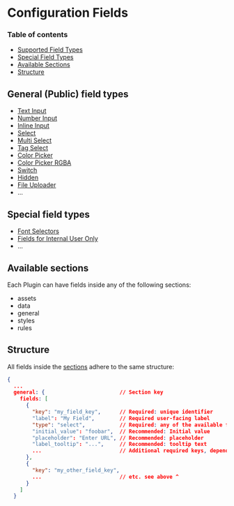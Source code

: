 # Configuration Fields

### Table of contents

- [Supported Field Types](#supported-field-types)
- [Special Field Types](#special-field-types)
- [Available Sections](#available-sections)
- [Structure](#structure)

## General (Public) field types

- [Text Input](/plugins-manifest/fields/public/text-input.md)
- [Number Input](/plugins-manifest/fields/public/number-input.md)
- [Inline Input](/plugins-manifest/fields/public/inline-input.md)
- [Select](/plugins-manifest/fields/public/select.md)
- [Multi Select](/plugins-manifest/fields/public/multi-select.md)
- [Tag Select](/plugins-manifest/fields/public/tag-select.md)
- [Color Picker](/plugins-manifest/fields/public/color-picker.md)
- [Color Picker RGBA](/plugins-manifest/fields/public/color-picker-rgba.md)
- [Switch](/plugins-manifest/fields/public/switch.md)
- [Hidden](/plugins-manifest/fields/public/hidden.md)
- [File Uploader](/plugins-manifest/fields/public/uploader.md)
- ...

## Special field types

- [Font Selectors](/plugins-manifest/fields/special/font-selectors.md)
- [Fields for Internal User Only](/plugins-manifest/fields/special/fields-for-internal-use.md)
- ...

## Available sections

Each Plugin can have fields inside any of the following sections:

- assets
- data
- general
- styles
- rules

## Structure

All fields inside the [sections](#available-sections) adhere to the same structure:

```json
{
  ...
  general: {                        // Section key
    fields: [
      {
        "key": "my_field_key",      // Required: unique identifier
        "label": "My Field",        // Required user-facing label
        "type": "select",           // Required: any of the available field types
        "initial_value": "foobar",  // Recommended: Initial value
        "placeholder": "Enter URL", // Recommended: placeholder
        "label_tooltip": "...",     // Recommended: tooltip text
        ...                         // Additional required keys, depending on field type
      },
      {
        "key": "my_other_field_key",
        ...                         // etc. see above ^
      }
    ]
  }
```
